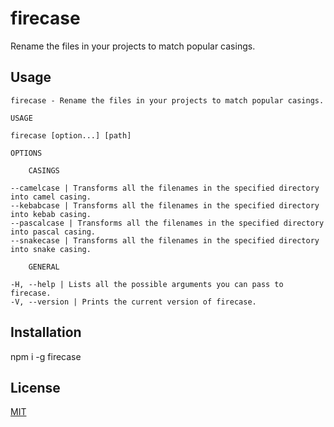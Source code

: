 # firecase
Rename the files in your projects to match popular casings.

## Usage

```
firecase - Rename the files in your projects to match popular casings.

USAGE

firecase [option...] [path]

OPTIONS

    CASINGS

--camelcase | Transforms all the filenames in the specified directory into camel casing.
--kebabcase | Transforms all the filenames in the specified directory into kebab casing.
--pascalcase | Transforms all the filenames in the specified directory into pascal casing. 
--snakecase | Transforms all the filenames in the specified directory into snake casing.

    GENERAL

-H, --help | Lists all the possible arguments you can pass to firecase.
-V, --version | Prints the current version of firecase. 
```

## Installation

npm i -g firecase

## License
[MIT](LICENSE)